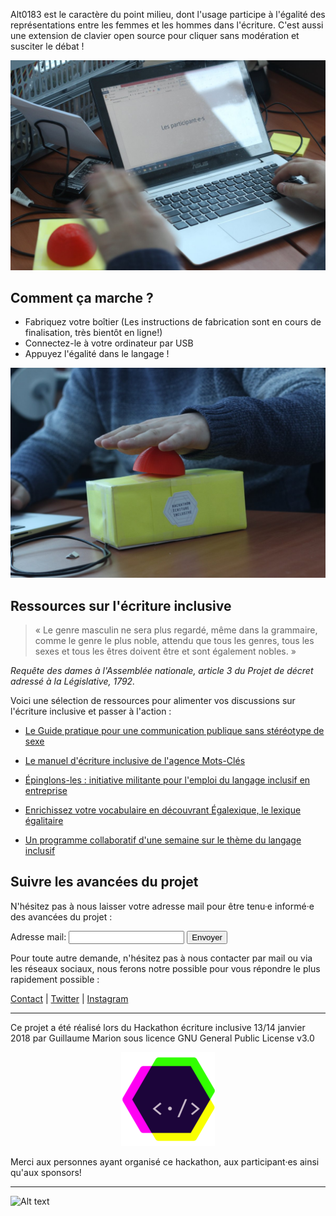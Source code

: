 Alt0183 est le caractère du point milieu, dont l'usage participe à l'égalité des représentations entre les femmes et les hommes dans l'écriture. C'est aussi une extension de clavier open source pour cliquer sans modération et susciter le débat !

![Alt text](Images/buzzer2.jpg)

## Comment ça marche ?

- Fabriquez votre boîtier (Les instructions de fabrication sont en cours de finalisation, très bientôt en ligne!)
- Connectez-le à votre ordinateur par USB 
- Appuyez l'égalité dans le langage !

![Alt text](Images/buzzer.jpg)

## Ressources sur l'écriture inclusive

> « Le genre masculin ne sera plus regardé, même dans la grammaire, comme le genre le plus noble, attendu que tous les genres, tous les sexes et tous les êtres doivent être et sont également nobles. »  

*Requête des dames à l'Assemblée nationale, article 3 du Projet de décret adressé à la Législative, 1792.*

Voici une sélection de ressources pour alimenter vos discussions sur l'écriture inclusive et passer à l'action :

- [Le Guide pratique pour une communication publique sans stéréotype de sexe](http://www.haut-conseil-egalite.gouv.fr/stereotypes-et-roles-sociaux/zoom-sur/article/pour-une-communication-sans)

- [Le manuel d'écriture inclusive de l'agence Mots-Clés](http://www.ecriture-inclusive.fr/)

- [Épinglons-les : initiative militante pour l'emploi du langage inclusif en entreprise](https://epinglons-les.hotglue.me/?start.auto-20180114143251/)

- [Enrichissez votre vocabulaire en découvrant Égalexique, le lexique égalitaire](http://www.egalexique.com/)

- [Un programme collaboratif d'une semaine sur le thème du langage inclusif](http://semaineinclusive-hackecritureinclusive18.strikingly.com/)

## Suivre les avancées du projet

N'hésitez pas à nous laisser votre adresse mail pour être tenu·e informé·e des avancées du projet :

<script src="assets/js/jquery.min.js"></script>
<script type="text/javascript">var submitted=false;</script>
<script type="text/javascript">
$('#gform').on('submit', function(e) {
  $('#gform *').fadeOut(2000);
  $('#gform').prepend('Your submission has been processed...');
  });
</script>

<form name="gform" id="gform" enctype="text/plain" action="https://docs.google.com/forms/d/e/1FAIpQLSesBYaVCQM-NDpRlMn8QnpjHFccGZ0p6LW1I69tBJElzHB0rA/formResponse?" target="hidden_iframe" onsubmit="submitted=true;">
  Adresse mail: 
  <input type="text" name="entry.119910746" id="entry.119910746">
  <!--Commentaire : <br>
  <input type="text" name="entry.383631987" id="entry.383631987"> -->
  <input type="submit" value="Envoyer">
</form>

<iframe name="hidden_iframe" id="hidden_iframe" style="display:none;" onload="if(submitted) {}"></iframe>

Pour toute autre demande, n'hésitez pas à nous contacter par mail ou via les réseaux sociaux, nous ferons notre possible pour vous répondre le plus rapidement possible : 

[Contact](mailto:contact.alt0183@gmail.com) | [Twitter](https://twitter.com/Alt0183_) | [Instagram](https://www.instagram.com/Alt0183)

---

Ce projet a été réalisé lors du Hackathon écriture inclusive 13/14 janvier 2018 par Guillaume Marion sous licence GNU General Public License v3.0

<div style="text-align:center"><img src ="Images/HEI.png"/></div>

Merci aux personnes ayant organisé ce hackathon, aux participant·es ainsi qu'aux sponsors!

---

![Alt text](https://i.imgur.com/qoXCjTo.jpg)

